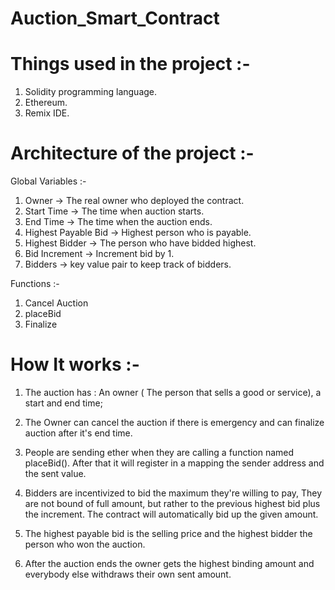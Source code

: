 # Auction_Smart_Contract


# Things used in the project :-

1. Solidity programming language.
2. Ethereum.
3. Remix IDE.




# Architecture of the project :-

Global Variables :- 
1. Owner -> The real owner who deployed the contract.
2. Start Time -> The time when auction starts.
3. End Time -> The time when the auction ends.
4. Highest Payable Bid -> Highest person who is payable.
5. Highest Bidder -> The person who have bidded highest.
6. Bid Increment -> Increment bid by 1. 
7. Bidders -> key value pair to keep track of bidders.


Functions  :- 
1. Cancel Auction
2. placeBid
3. Finalize


# How It works :-

1. The auction has : An owner ( The person that sells a good or service), a start and end time;

2. The Owner can cancel the auction if there is emergency and can finalize auction after it's end time.

3. People are sending ether when they are calling a function named placeBid(). After that it will register in a mapping the sender address and the sent value. 

4. Bidders are incentivized to bid the maximum they're willing to pay, They are not bound of full amount, but rather to the previous highest bid plus the increment. The contract will automatically bid up the given amount.

5. The highest payable bid is the selling price and the highest bidder the person who won the auction.

6. After the auction ends the owner gets the highest binding amount and everybody else withdraws their own sent amount. 
